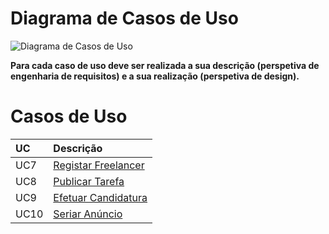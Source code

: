 # Diagrama de Casos de Uso

![Diagrama de Casos de Uso](DUC.svg)

**Para cada caso de uso deve ser realizada a sua descrição (perspetiva de engenharia de requisitos) e a sua realização (perspetiva de design).**

# Casos de Uso
| UC  | Descrição                                                               |                   
|:----|:------------------------------------------------------------------------|
| UC7 | [Registar Freelancer](UC7_RegistarFreelancer.md)   |
| UC8 | [Publicar Tarefa](UC8_PublicarTarefa.md)  |
| UC9 | [Efetuar Candidatura](UC9_EfetuarCandidatura.md)|
| UC10 | [Seriar Anúncio](UC10_SeriarAnuncio.md)|
